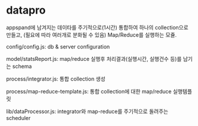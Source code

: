 datapro
=======

appspand에 남겨지는 데이타를 주기적으로(1시간) 통합하여 하나의 collection으로 만들고,
(필요에 따라 여러개로 분화될 수 있음) Map/Reduce를 실행하는 모쥴.

config/config.js: db & server configuration

model/statsReport.js: map/reduce 실행후 처리결과(실행시간, 실행건수 등)를 남기는 schema

process/integrator.js: 통합 collection 생성

process/map-reduce-template.js: 통합 collection에 대한 map/reduce 실행템플릿

lib/dataProcessor.js: integrator와 map-reduce를 주기적으로 돌려주는 scheduler


